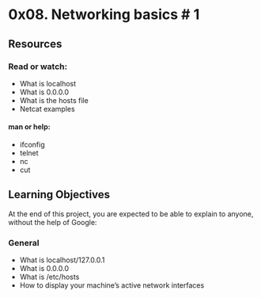 # 0x08. Networking basics # 1

## Resources
### Read or watch:
- What is localhost
- What is 0.0.0.0
- What is the hosts file
- Netcat examples

#### man or help:
- ifconfig
- telnet
- nc
- cut

## Learning Objectives
At the end of this project, you are expected to be able to explain to anyone, without the help of Google:

### General
- What is localhost/127.0.0.1
- What is 0.0.0.0
- What is /etc/hosts
- How to display your machine’s active network interfaces
